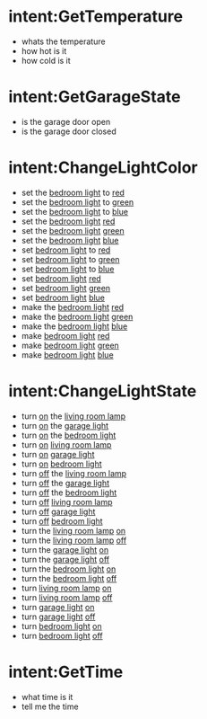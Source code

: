 # intent:GetTemperature
- whats the temperature
- how hot is it
- how cold is it

# intent:GetGarageState
- is the garage door open
- is the garage door closed

# intent:ChangeLightColor
- set the [bedroom light](name) to [red](color)
- set the [bedroom light](name) to [green](color)
- set the [bedroom light](name) to [blue](color)
- set the [bedroom light](name) [red](color)
- set the [bedroom light](name) [green](color)
- set the [bedroom light](name) [blue](color)
- set [bedroom light](name) to [red](color)
- set [bedroom light](name) to [green](color)
- set [bedroom light](name) to [blue](color)
- set [bedroom light](name) [red](color)
- set [bedroom light](name) [green](color)
- set [bedroom light](name) [blue](color)
- make the [bedroom light](name) [red](color)
- make the [bedroom light](name) [green](color)
- make the [bedroom light](name) [blue](color)
- make [bedroom light](name) [red](color)
- make [bedroom light](name) [green](color)
- make [bedroom light](name) [blue](color)

# intent:ChangeLightState
- turn [on](state) the [living room lamp](name)
- turn [on](state) the [garage light](name)
- turn [on](state) the [bedroom light](name)
- turn [on](state) [living room lamp](name)
- turn [on](state) [garage light](name)
- turn [on](state) [bedroom light](name)
- turn [off](state) the [living room lamp](name)
- turn [off](state) the [garage light](name)
- turn [off](state) the [bedroom light](name)
- turn [off](state) [living room lamp](name)
- turn [off](state) [garage light](name)
- turn [off](state) [bedroom light](name)
- turn the [living room lamp](name) [on](state)
- turn the [living room lamp](name) [off](state)
- turn the [garage light](name) [on](state)
- turn the [garage light](name) [off](state)
- turn the [bedroom light](name) [on](state)
- turn the [bedroom light](name) [off](state)
- turn [living room lamp](name) [on](state)
- turn [living room lamp](name) [off](state)
- turn [garage light](name) [on](state)
- turn [garage light](name) [off](state)
- turn [bedroom light](name) [on](state)
- turn [bedroom light](name) [off](state)

# intent:GetTime
- what time is it
- tell me the time

